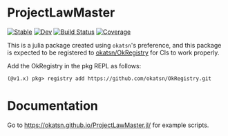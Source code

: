 # ProjectLawMaster

[![Stable](https://img.shields.io/badge/docs-stable-blue.svg)](https://okatsn.github.io/ProjectLawMaster.jl/stable/)
[![Dev](https://img.shields.io/badge/docs-dev-blue.svg)](https://okatsn.github.io/ProjectLawMaster.jl/dev/)
[![Build Status](https://github.com/okatsn/ProjectLawMaster.jl/actions/workflows/CI.yml/badge.svg?branch=main)](https://github.com/okatsn/ProjectLawMaster.jl/actions/workflows/CI.yml?query=branch%3Amain)
[![Coverage](https://codecov.io/gh/okatsn/ProjectLawMaster.jl/branch/main/graph/badge.svg)](https://codecov.io/gh/okatsn/ProjectLawMaster.jl)

<!-- Don't have any of your custom contents above; they won't occur if there is no citation. -->

This is a julia package created using `okatsn`'s preference, and this package is expected to be registered to [okatsn/OkRegistry](https://github.com/okatsn/OkRegistry) for CIs to work properly.

Add the OkRegistry in the pkg REPL as follows:

```
(@v1.x) pkg> registry add https://github.com/okatsn/OkRegistry.git
```

# Documentation

Go to 
https://okatsn.github.io/ProjectLawMaster.jl/
for example scripts.

